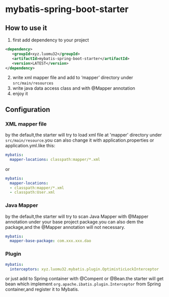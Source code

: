 # mybatis-spring-boot-starter
## How to use it

1. first add dependency to your project

```xml
<dependency>
   <groupId>xyz.luomu32</groupId>
   <artifactId>mybatis-spring-boot-starter</artifactId>
   <version>LATEST</version>
</dependency>
```

2. write xml mapper file and add to ‘mapper’ directory under `src/main/resources`
3. write java data access class and with @Mapper annotation
4. enjoy it

## Configuration

### XML mapper file

by the default,the starter will try to load xml file at 'mapper' directory under `src/main/resource`.you can also change it with application.properties or application.yml.like this:

```yaml
mybatis:
  mapper-locations: classpath:mapper/*.xml
```

or

```yaml
mybatis:
  mapper-locations: 
  - classpath:mapper/*.xml
  - classpath:User.xml
```

### Java Mapper

by the default,the starter will try to scan Java Mapper with @Mapper annotation under your base project package.you can also dem the package,and the @Mapper annotation will not necessary.

```yaml
mybatis:
  mapper-base-package: com.xxx.xxx.dao
```

### Plugin

```yaml
mybatis:
  interceptors: xyz.luomu32.mybatis.plugin.OptimisticLockInterceptor
```

or just add to Spring container with @Compent or @Bean.the starter will get bean which implement `org.apache.ibatis.plugin.Interceptor` from Spring container,and register it to Mybatis.

